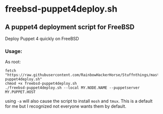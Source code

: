 # freebsd-puppet4deploy.sh
## A puppet4 deployment script for FreeBSD

Deploy Puppet 4 quickly on FreeBSD

### Usage:
As root:
```
fetch "https://raw.githubusercontent.com/RainbowHackerHorse/Stuffnthings/master/bootstrap/freebsd-puppet4deploy.sh"
chmod +x freebsd-puppet4deploy.sh
./freebsd-puppet4deploy.sh --local MY.NODE.NAME --puppetserver MY.PUPPET.HOST
```
using `-a` will also cause the script to install `mosh` and `tmux`. This is a default for me but I recognized not everyone wants them by default.